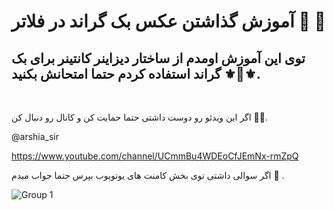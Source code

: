 # آموزش گذاشتن عکس  بک گراند  در فلاتر 📱 📱

## توی این آموزش اومدم از ساختار دیزاینر کانتینر برای بک گراند استفاده کردم  حتما امتحانش بکنید ⚜️💯⚜️.
⁣


اگر این ویدئو رو دوست داشتی حتما حمایت  کن و کانال  رو دنبال کن 🌹🌹.⁣
 
 @arshia_sir  

https://www.youtube.com/channel/UCmmBu4WDEoCfJEmNx-rmZpQ

اگر سوالی داشتی  توی بخش کامنت های یوتویوب  بپرس حتما جواب میدم 🤌 .⁣
⁣


![Group 1](https://user-images.githubusercontent.com/98395557/184493244-502b6b32-1e92-4418-90aa-aa75ba0b8de4.png)

⁣
